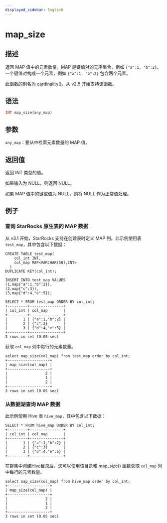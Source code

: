 ```yaml
---
displayed_sidebar: English
---
```


# map_size

## 描述

返回 MAP 值中的元素数量。MAP 是键值对的无序集合，例如 `{"a":1, "b":2}`。一个键值对构成一个元素，例如 `{"a":1, "b":2}` 包含两个元素。

此函数的别名为 [cardinality()](cardinality.md)。从 v2.5 开始支持该函数。

## 语法

```Haskell
INT map_size(any_map)
```

## 参数

`any_map`：要从中检索元素数量的 MAP 值。

## 返回值

返回 INT 类型的值。

如果输入为 NULL，则返回 NULL。

如果 MAP 值中的键或值为 NULL，则将 NULL 作为正常值处理。

## 例子

### 查询 StarRocks 原生表的 MAP 数据

从 v3.1 开始，StarRocks 支持在创建表时定义 MAP 列。此示例使用表 `test_map`，其中包含以下数据：

```Plain
CREATE TABLE test_map(
    col_int INT,
    col_map MAP<VARCHAR(50),INT>
  )
DUPLICATE KEY(col_int);

INSERT INTO test_map VALUES
(1,map{"a":1,"b":2}),
(2,map{"c":3}),
(3,map{"d":4,"e":5});

SELECT * FROM test_map ORDER BY col_int;
+---------+---------------+
| col_int | col_map       |
+---------+---------------+
|       1 | {"a":1,"b":2} |
|       2 | {"c":3}       |
|       3 | {"d":4,"e":5} |
+---------+---------------+
3 rows in set (0.05 sec)
```

获取 `col_map` 列中每行的元素数量。

```Plaintext
select map_size(col_map) from test_map order by col_int;
+-------------------+
| map_size(col_map) |
+-------------------+
|                 2 |
|                 1 |
|                 2 |
+-------------------+
3 rows in set (0.05 sec)
```

### 从数据湖查询 MAP 数据

此示例使用 Hive 表 `hive_map`，其中包含以下数据：

```Plaintext
SELECT * FROM hive_map ORDER BY col_int;
+---------+---------------+
| col_int | col_map       |
+---------+---------------+
|       1 | {"a":1,"b":2} |
|       2 | {"c":3}       |
|       3 | {"d":4,"e":5} |
+---------+---------------+
```

在群集中创建[Hive目录](../../../data_source/catalog/hive_catalog.md#create-a-hive-catalog)后，您可以使用该目录和 map_size() 函数获取 `col_map` 列中每行的元素数量。

```Plaintext
select map_size(col_map) from hive_map order by col_int;
+-------------------+
| map_size(col_map) |
+-------------------+
|                 2 |
|                 1 |
|                 2 |
+-------------------+
3 rows in set (0.05 sec)
```

